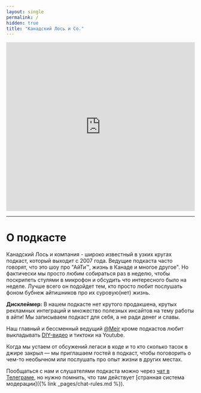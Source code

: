 ```yaml
---
layout: single
permalink: /
hidden: true
title: "Канадский Лось и Со."
---
```


<iframe allow="autoplay *; encrypted-media *; fullscreen *" frameborder="0" height="450" style="width:100%;" sandbox="allow-forms allow-popups allow-same-origin allow-scripts allow-top-navigation-by-user-activation" src="https://embed.podcasts.apple.com/podcast/id363311940"></iframe>
<hr>

# О подкасте

Канадский Лось и компания - широко известный в узких кругах подкаст, который выходит с 2007 года.  Ведущие подкаста часто говорят, что это шоу про "АйТи™, жизнь в Канаде и многое другое". Но фактически мы просто любим собираться раз в неделю, чтобы поскрипеть стулями в микрофон и обсудить что интересного было на неделе. Лучше всего он подойдет тем, кто просто любит послушать фоном бубнеж айтишников про их суровую(нет) жизнь.

**Дисклеймер:** В нашем подкасте нет крутого продакшена, крутых рекламных интеграций и множество полезных инсайтов на тему работы в айти! Мы записываем подкаст для себя, а не ради денег и славы. 

Наш главный и бессменный ведущий <a href="https://meirz.net/" target="_blank">@Meir</a> кроме подкастов любит выкладывать <a href="https://www.youtube.com/@cndlos/shorts" target="_blank">DIY-видео</a> и тиктоки на Youtube. 

Когда мы устаем от обсужений легаси в коде и то кто сколько тасок в джире закрыл — мы приглашаем гостей в подкаст, чтобы поговорить о чем-то необычном или послушать про опыт жизни в других местах. 


Пообщаться с нам и слушателями подкаста можно через [чат в Телеграме](https://t.me/rcmpchat), но нужно помнить, что там действует [странная система модерации]({% link _pages/chat-rules.md %}). 





